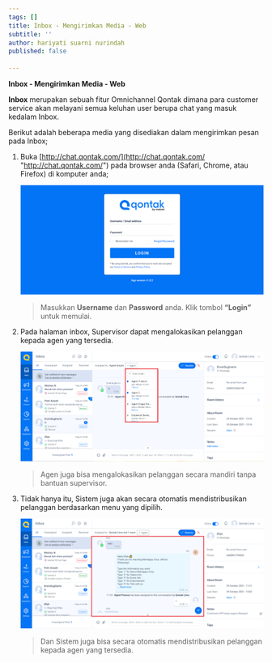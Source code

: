 ```yaml
---
tags: []
title: Inbox - Mengirimkan Media - Web
subtitle: ''
author: hariyati suarni nurindah
published: false

---
```

**Inbox - Mengirimkan Media - Web**

**Inbox** merupakan sebuah fitur Omnichannel Qontak dimana para customer service akan melayani semua keluhan user berupa chat yang masuk kedalam Inbox.

Berikut adalah beberapa media yang disediakan dalam mengirimkan pesan pada Inbox;

1. Buka [http://chat.qontak.com/](http://chat.qontak.com/ "http://chat.qontak.com/") pada browser anda (Safari, Chrome, atau Firefox) di komputer anda;

   ![](/uploads/login-qontak-c.png)

   > Masukkan **Username** dan **Password** anda. Klik tombol **“Login”** untuk memulai.
2. Pada halaman inbox, Supervisor dapat mengalokasikan pelanggan kepada agen yang tersedia.

   ![](/uploads/screenshot-26.png)

   > Agen juga bisa mengalokasikan pelanggan secara mandiri tanpa bantuan supervisor.
3. Tidak hanya itu, Sistem juga akan secara otomatis mendistribusikan pelanggan berdasarkan menu yang dipilih.

   ![](/uploads/screenshot-27.png)

   > Dan Sistem juga bisa secara otomatis mendistribusikan pelanggan kepada agen yang tersedia.